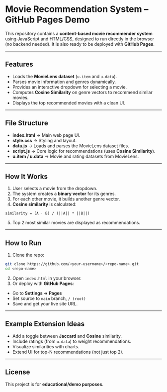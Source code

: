 # Movie Recommendation System – GitHub Pages Demo


This repository contains a **content-based movie recommender system** using JavaScript and HTML/CSS, designed to run directly in the browser (no backend needed). It is also ready to be deployed with **GitHub Pages**.


---


## Features
- Loads the **MovieLens dataset** (`u.item` and `u.data`).
- Parses movie information and genres dynamically.
- Provides an interactive dropdown for selecting a movie.
- Computes **Cosine Similarity** on genre vectors to recommend similar movies.
- Displays the top recommended movies with a clean UI.


---


## File Structure
- **index.html** → Main web page UI.
- **style.css** → Styling and layout.
- **data.js** → Loads and parses the MovieLens dataset files.
- **script.js** → Core logic for recommendations (uses **Cosine Similarity**).
- **u.item / u.data** → Movie and rating datasets from MovieLens.


---


## How It Works
1. User selects a movie from the dropdown.
2. The system creates a **binary vector** for its genres.
3. For each other movie, it builds another genre vector.
4. **Cosine similarity** is calculated:
```
similarity = (A · B) / (||A|| * ||B||)
```
5. Top 2 most similar movies are displayed as recommendations.


---


## How to Run
1. Clone the repo:
```bash
git clone https://github.com/<your-username>/<repo-name>.git
cd <repo-name>
```
2. Open `index.html` in your browser.
3. Or deploy with **GitHub Pages**:
- Go to **Settings → Pages**
- Set source to `main` branch, `/ (root)`
- Save and get your live site URL.


---


## Example Extension Ideas
- Add a toggle between **Jaccard** and **Cosine** similarity.
- Include ratings (from `u.data`) to weight recommendations.
- Visualize similarities with charts.
- Extend UI for top-N recommendations (not just top 2).


---


## License
This project is for **educational/demo purposes**.
